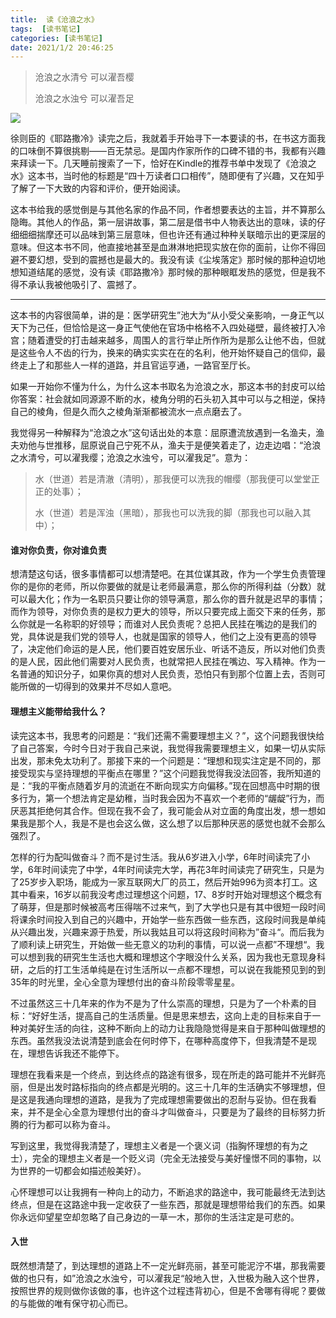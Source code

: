 ```yaml
---
title:  读《沧浪之水》
tags:  [读书笔记]
categories: [读书笔记]
date: 2021/1/2 20:46:25
---
```


> 沧浪之水清兮 可以濯吾樱
>
> 沧浪之水浊兮 可以濯吾足



![](https://siegelion-blog.oss-cn-beijing.aliyuncs.com/blog/s1077712.jpg)





徐则臣的《耶路撒冷》读完之后，我就着手开始寻下一本要读的书，在书这方面我的口味倒不算很挑剔——百无禁忌。是国内作家所作的口碑不错的书，我都有兴趣来拜读一下。几天睡前搜索了一下，恰好在Kindle的推荐书单中发现了《沧浪之水》这本书，当时他的标题是“四十万读者口口相传”，随即便有了兴趣，又在知乎了解了一下大致的内容和评价，便开始阅读。

这本书给我的感觉倒是与其他名家的作品不同，作者想要表达的主旨，并不算那么隐晦。其他人的作品，第一层讲故事，第二层是借书中人物表达出的意味，读的仔细细细揣摩还可以品味到第三层意味，但也许还有通过种种关联暗示出的更深层的意味。但这本书不同，他直接地甚至是血淋淋地把现实放在你的面前，让你不得回避不要幻想，受到的震撼也是最大的。我没有读《尘埃落定》那时候的那种迫切地想知道结尾的感觉，没有读《耶路撒冷》那时候的那种眼眶发热的感觉，但是我不得不承认我被他吸引了、震撼了。

---

这本书的内容很简单，讲的是：医学研究生”池大为“从小受父亲影响，一身正气以天下为己任，但恰恰是这一身正气使他在官场中格格不入四处碰壁，最终被打入冷宫；随着遭受的打击越来越多，周围人的言行举止所作所为是那么让他不齿，但就是这些令人不齿的行为，换来的确实实实在在的名利，他开始怀疑自己的信仰，最终走上了和那些人一样的道路，并且官运亨通，一路官至厅长。

如果一开始你不懂为什么，为什么这本书取名为沧浪之水，那这本书的封皮可以给你答案：社会就如同源源不断的水，棱角分明的石头初入其中可以与之相逆，保持自己的棱角，但是久而久之棱角渐渐都被流水一点点磨去了。

我觉得另一种解释为“沧浪之水”这句话出处的本意：屈原遭流放遇到一名渔夫，渔夫劝他与世推移，屈原说自己宁死不从，渔夫于是便笑着走了，边走边唱：“沧浪之水清兮，可以濯我缨；沧浪之水浊兮，可以濯我足”。意为：

> 水（世道）若是清澈（清明），那我便可以洗我的帽缨（那我便可以堂堂正正的处事）；
>
> 水（世道）若是浑浊（黑暗），那我也可以洗我的脚（那我也可以融入其中）；



#### 谁对你负责，你对谁负责

想清楚这句话，很多事情都可以想清楚吧。在其位谋其政，作为一个学生负责管理你的是你的老师，所以你要做的就是让老师最满意，那么你的所得利益（分数）就可以最大化；作为一名职员只要让你的领导满意，那么你的晋升就是迟早的事情；而作为领导，对你负责的是权力更大的领导，所以只要完成上面交下来的任务，那么你就是一名称职的好领导；而谁对人民负责呢？总把人民挂在嘴边的是我们的党，具体说是我们党的领导人，也就是国家的领导人，他们之上没有更高的领导了，决定他们命运的是人民，他们要百姓安居乐业、听话不造反，所以对他们负责的是人民，因此他们需要对人民负责，也就常把人民挂在嘴边、写入精神。作为一名普通的知识分子，如果你真的想对人民负责，恐怕只有到那个位置上去，否则可能所做的一切得到的效果并不尽如人意吧。

#### 理想主义能带给我什么？

读完这本书，我思考的问题是：“我们还需不需要理想主义？”，这个问题我很快给了自己答案，今时今日对于我自己来说，我觉得我需要理想主义，如果一切从实际出发，那未免太功利了。那接下来的一个问题是：“理想和现实注定是不同的，那接受现实与坚持理想的平衡点在哪里？”这个问题我觉得我没法回答，我所知道的是：“我的平衡点随着岁月的流逝在不断向现实方向偏移。”现在回想高中时期的很多行为，第一个想法肯定是幼稚，当时我会因为不喜欢一个老师的“龌龊”行为，而厌恶其拒绝何其合作。但现在我不会了，我可能会从对立面的角度出发，想一想如果我是那个人，我是不是也会这么做，这么想了以后那种厌恶的感觉也就不会那么强烈了。

怎样的行为配叫做奋斗？而不是讨生活。我从6岁进入小学，6年时间读完了小学，6年时间读完了中学，4年时间读完大学，再花3年时间读完了研究生，只是为了25岁步入职场，能成为一家互联网大厂的员工，然后开始996为资本打工。这其中看来，16岁以前我没考虑过理想这个问题，17、8岁时开始对理想这个概念有了萌芽，但是那时候被高考压得喘不过来气，到了大学也只是有其中很短一段时间将课余时间投入到自己的兴趣中，开始学一些东西做一些东西，这段时间我是单纯从兴趣出发，兴趣来源于热爱，所以我姑且可以将这段时间称为”奋斗“。而后我为了顺利读上研究生，开始做一些无意义的功利的事情，可以说一点都”不理想“。我可以想到我的研究生生活也大概和理想这个字眼没什么关系，因为我也无意现身科研，之后的打工生活单纯是在讨生活所以一点都不理想，可以说在我能预见到的到35年的时光里，全心全意为理想付出的奋斗阶段零零星星。

不过虽然这三十几年来的作为不是为了什么崇高的理想，只是为了一个朴素的目标：“好好生活，提高自己的生活质量。但是思来想去，这向上走的目标来自于一种对美好生活的向往，这种不断向上的动力让我隐隐觉得是来自于那种叫做理想的东西。虽然我没法说清楚到底会在何时停下，在哪种高度停下，但我清楚不是现在，理想告诉我还不能停下。

理想在我看来是一个终点，到达终点的路途有很多，现在所走的路可能并不光鲜亮丽，但是出发时路标指向的终点都是光明的。这三十几年的生活确实不够理想，但是这是我通向理想的道路，是我为了完成理想需要做出的忍耐与妥协。但在我看来，并不是全心全意为理想付出的奋斗才叫做奋斗，只要是为了最终的目标努力折腾的行为都可以称为奋斗。

写到这里，我觉得我清楚了，理想主义者是一个褒义词（指胸怀理想的有为之士），完全的理想主义者是一个贬义词（完全无法接受与美好憧憬不同的事物，以为世界的一切都会如描述般美好）。

心怀理想可以让我拥有一种向上的动力，不断追求的路途中，我可能最终无法到达终点，但是在这路途中我一定收获了一些东西，那就是理想带给我们的东西。如果你永远仰望星空却忽略了自己身边的一草一木，那你的生活注定是可悲的。

#### 入世

既然想清楚了，到达理想的道路上不一定光鲜亮丽，甚至可能泥泞不堪，那我需要做的也只有，如”沧浪之水浊兮，可以濯我足“般地入世，入世极为融入这个世界，按照世界的规则做你该做的事，也许这个过程违背初心，但是不舍哪有得呢？要做的与能做的唯有保守初心而已。
